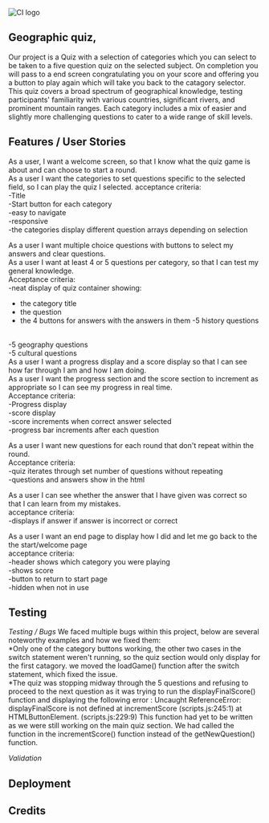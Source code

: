 ![CI logo](https://codeinstitute.s3.amazonaws.com/fullstack/ci_logo_small.png)

## Geographic quiz,

Our project is a Quiz with a selection of categories which you can select to be taken to a five question quiz on the selected subject.  On completion you will pass to a end screen congratulating you on your score and offering you a button to play again which will take you back to the catagory selector.
<br>
This quiz covers a broad spectrum of geographical knowledge, testing participants' familiarity with various countries, significant rivers, and prominent mountain ranges. Each category includes a mix of easier and slightly more challenging questions to cater to a wide range of skill levels.

## Features / User Stories

As a user, I want a welcome screen, so that I know what the quiz game is about and can choose to start a round.
<br>
As a user I want the categories to set questions specific to the selected field, so I can play the quiz I selected.
acceptance criteria:
<br>
-Title
<br>
-Start button for each category
<br>
-easy to navigate
<br>
-responsive
<br>
-the categories display different question arrays depending on selection
<br>
<img></img>
<br>

As a user I want multiple choice questions with buttons to select my answers and clear questions.
<br>
As a user I want at least 4 or 5 questions per category, so that I can test my general knowledge.
<br>
Acceptance criteria:
<br>
-neat display of quiz container showing:
<br>
* the category title
* the question
* the 4 buttons for answers with the answers in them
-5 history questions
<br>
-5 geography questions
  <br>
-5 cultural questions
<br>
<img>
<br>
As a user I want a progress display and a score display so that I can see how far through I am and how I am doing.
<br>
As a user I want the progress section and the score section to increment as appropriate so I can see my progress in real time.
<br>
Acceptance criteria:
<br>
-Progress display
<br>
-score display
<br>
-score increments when correct answer selected
<br>
-progress bar increments after each question
<br>
<img>
<br>

As a user I want new questions for each round that don't repeat within the round.
<br>
Acceptance criteria:
<br>
-quiz iterates through set number of questions without repeating
<br>
-questions and answers show in the html
<br>
<img>
<br>

As a user I can see whether the answer that I have given was correct so that I can learn from my mistakes.
<br>
acceptance criteria:
<br>
-displays if answer if answer is incorrect or correct
<br>
<img>
<br>

As a user I want an end page to display how I did and let me go back to the the start/welcome page
<br>
acceptance criteria:
<br>
-header shows which category you were playing
<br>
-shows score
<br>
-button to return to start page
<br>
-hidden when not in use
<br>
<img>
<br>

## Testing 
*Testing / Bugs*
We faced multiple bugs within this project, below are several noteworthy examples and how we fixed them:
<br>
*Only one of the category buttons working, the other two cases in the switch statement weren't running, so the quiz section would only display for the first catagory. we moved the loadGame() function after the switch statement, which fixed the issue.
<br>
*The quiz was stopping midway through the 5 questions and refusing to proceed to the next question as it was trying to run the displayFinalScore() function and displaying the following error : Uncaught ReferenceError: displayFinalScore is not defined
    at incrementScore (scripts.js:245:1)
    at HTMLButtonElement.<anonymous> (scripts.js:229:9)
This function had yet to be written as we were still working on the main quiz section. We had called the function in the incrementScore() function instead of the getNewQuestion() function.


*Validation*

## Deployment


## Credits 
